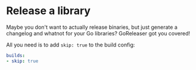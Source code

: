 # Release a library

Maybe you don't want to actually release binaries, but just generate a changelog and whatnot for your Go libraries? GoReleaser got you covered!

All you need is to add `skip: true` to the build config:

```yaml
builds:
- skip: true
```
